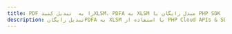 ---title: PDF را به  تبدیل کنیدXLSM، PDFA به XLSM مبدل رایگان یا PHP SDKdescription: تبدیل رایگانPDFA به XLSM با استفاده از PHP Cloud APIs & SDK همچنین اسناد PDF را در Cloud ایجاد، ویرایش و رندر کنید.---